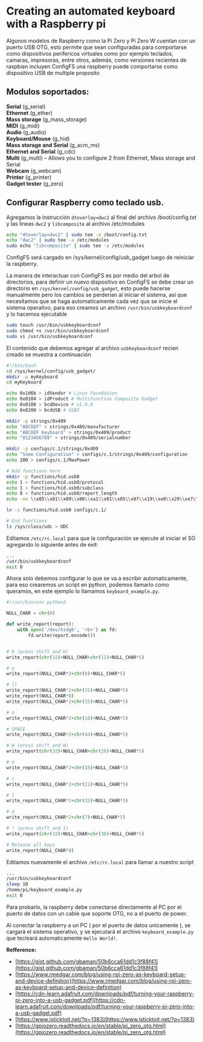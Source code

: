 # Creating an automated keyboard with a Raspberry pi

Algunos modelos de Raspberry como la Pi Zero y Pi Zero W cuentan con un puerto
USB OTG, esto permite que sean configuradas para comportarse como dispositivos
perifericos virtuales como por ejemplo teclados, camaras, impresoras, entre
otros, además, como versiones recientes de raspbian incluyen ConfigFS una
raspberry puede comportarse como dispositivo USB de multiple proposito

## Modulos soportados:
**Serial** (g_serial)   
**Ethernet** (g_ether)   
**Mass storage** (g_mass_storage)   
**MIDI** (g_midi)   
**Audio** (g_audio)   
**Keyboard/Mouse** (g_hid)   
**Mass storage and Serial** (g_acm_ms)   
**Ethernet and Serial** (g_cdc)   
**Multi** (g_multi) – Allows you to configure 2 from Ethernet, Mass storage and Serial   
**Webcam** (g_webcam)   
**Printer** (g_printer)   
**Gadget tester** (g_zero)   


## Configurar Raspberry como teclado usb.
Agregamos la instrucción `dtoverlay=dwc2` al final del archivo /boot/config.txt y las lineas `dwc2` y `libcomposite` al archivo /etc/modules

```bash 
echo "dtoverlay=dwc2" | sudo tee -a /boot/config.txt
echo "dwc2" | sudo tee -a /etc/modules
sudo echo "libcomposite" | sudo tee -a /etc/modules
```

ConfigFS será cargado en /sys/kernel/config/usb_gadget luego de reiniciar la raspberry.

La manera de interactuar con ConfigFS es por medio del arbol de directorios, para definir un nuevo dispositivo en ConfigFS se debe crear un directorio en `/sys/kernel/config/usb_gadget`, esto puede hacerse manualmente pero los cambios se perderían al iniciar el sistema, asi que necesitamos que se haga automaticamente cada vez que se inicie el sistema operativo, para eso creamos un archivo `/usr/bin/usbkeyboardconf` y lo hacemos ejecutable

```bash
sudo touch /usr/bin/usbkeyboardconf
sudo chmod +x /usr/bin/usbkeyboardconf
sudo vi /usr/bin/usbkeyboardconf
```

El contenido que debemos agregar al archivo `usbkeyboardconf` recien creado se muestra a continuación
```bash
#!/bin/bash
cd /sys/kernel/config/usb_gadget/
mkdir -p myKeyboard
cd myKeyboard

echo 0x1d6b > idVendor # Linux Foundation
echo 0x0104 > idProduct # Multifunction Composite Gadget
echo 0x0100 > bcdDevice # v1.0.0
echo 0x0200 > bcdUSB # USB2

mkdir -p strings/0x409
echo "ABCDEF" > strings/0x409/manufacturer
echo "ABCDEF Keyboard" > strings/0x409/product
echo "0123456789" > strings/0x409/serialnumber

mkdir -p configs/c.1/strings/0x409
echo "Some Configuration" > configs/c.1/strings/0x409/configuration
echo 200 > configs/c.1/MaxPower

# Add functions here
mkdir -p functions/hid.usb0
echo 1 > functions/hid.usb0/protocol
echo 1 > functions/hid.usb0/subclass
echo 8 > functions/hid.usb0/report_length
echo -ne \\x05\\x01\\x09\\x06\\xa1\\x01\\x05\\x07\\x19\\xe0\\x29\\xe7\\x15\\x00\\x25\\x01\\x75\\x01\\x95\\x08\\x81\\x02\\x95\\x01\\x75\\x08\\x81\\x03\\x95\\x05\\x75\\x01\\x05\\x08\\x19\\x01\\x29\\x05\\x91\\x02\\x95\\x01\\x75\\x03\\x91\\x03\\x95\\x06\\x75\\x08\\x15\\x00\\x25\\x65\\x05\\x07\\x19\\x00\\x29\\x65\\x81\\x00\\xc0 > functions/hid.usb0/report_desc

ln -s functions/hid.usb0 configs/c.1/

# End functions
ls /sys/class/udc > UDC
```

Editamos `/etc/rc.local` para que la configuración se ejecute al iniciar el SO agregando lo siguiente antes de exit:  
```bash
...
/usr/bin/usbkeyboardconf
exit 0
```

Ahora solo debemos configurar lo que se va a escribir automaticamente, para eso crearemos un script en python, podemos llamarlo como queramos, en este ejemplo lo llamamos `keyboard_example.py`.  
```python
#!/usr/bin/env python3

NULL_CHAR = chr(0)

def write_report(report):
    with open('/dev/hidg0', 'rb+') as fd:
        fd.write(report.encode())


# H (press shift and H)
write_report(chr(32)+NULL_CHAR+chr(11)+NULL_CHAR*5)

# e
write_report(NULL_CHAR*2+chr(8)+NULL_CHAR*5)

# ll
write_report(NULL_CHAR*2+chr(15)+NULL_CHAR*5)
write_report(NULL_CHAR*8)
write_report(NULL_CHAR*2+chr(15)+NULL_CHAR*5)

# o
write_report(NULL_CHAR*2+chr(18)+NULL_CHAR*5)

# SPACE
write_report(NULL_CHAR*2+chr(44)+NULL_CHAR*5)

# W (press shift and W)
write_report(chr(32)+NULL_CHAR+chr(26)+NULL_CHAR*5)

# o
write_report(NULL_CHAR*2+chr(18)+NULL_CHAR*5)

# r
write_report(NULL_CHAR*2+chr(21)+NULL_CHAR*5)

# l
write_report(NULL_CHAR*2+chr(15)+NULL_CHAR*5)

# d
write_report(NULL_CHAR*2+chr(7)+NULL_CHAR*5)

# ! (press shift and 1)
write_report(chr(32)+NULL_CHAR+chr(30)+NULL_CHAR*5)

# Release all keys
write_report(NULL_CHAR*8)
```

Editamos nuevamente el archivo  `/etc/rc.local` para llamar a nuestro script
```bash
...
/usr/bin/usbkeyboardconf
sleep 10
/home/pi/keyboard_example.py
exit 0
```

Para probarlo, la raspberry debe conectarse directamente al PC por el puerto de datos con un cable que soporte OTG, no a el puerto de power.

Al conectar la raspberry a un PC ( por el puerto de datos unicamente ), se cargará el sistema operativo, y se ejecutará el archivo `keyboard_example.py` que tecleará automaticamente  `Hello World!`.

**Refference:**
* [https://gist.github.com/gbaman/50b6cca61dd1c3f88f41](https://gist.github.com/gbaman/50b6cca61dd1c3f88f41)
* [https://www.rmedgar.com/blog/using-rpi-zero-as-keyboard-setup-and-device-definition](https://www.rmedgar.com/blog/using-rpi-zero-as-keyboard-setup-and-device-definition)
* [https://cdn-learn.adafruit.com/downloads/pdf/turning-your-raspberry-pi-zero-into-a-usb-gadget.pdf](https://cdn-learn.adafruit.com/downloads/pdf/turning-your-raspberry-pi-zero-into-a-usb-gadget.pdf)
* [https://www.isticktoit.net/?p=1383](https://www.isticktoit.net/?p=1383)
* [https://gpiozero.readthedocs.io/en/stable/pi_zero_otg.html](https://gpiozero.readthedocs.io/en/stable/pi_zero_otg.html)
